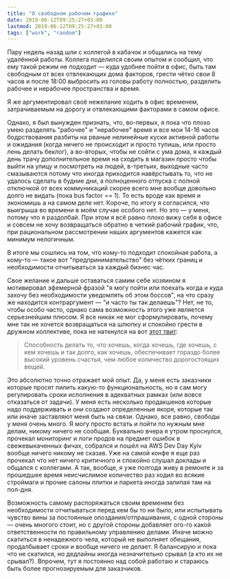 ```yaml
---
title: "О свободном рабочем графике"
date: 2019-06-12T09:25:27+03:00
lastmod: 2019-06-12T09:25:27+03:00
tags: ["work", "random"]
---
```


Пару недель назад шли с коллегой в кабачок и общались на тему удалённой работы. Коллега поделился своим опытом и сообщил, что ему такой режим не подходит — куда удобнее пойти в офис, быть там свободным от всех отвлекающих дома факторов, грести чётко свои 8 часов и после 18:00 выбросить из головы работу полностью, разделить рабочее и нерабочее пространства и время.

Я же аргументировал своё нежелание ходить в офис временем, затрачиваемым на дорогу и отвлекающими факторами в самом офисе. 

Однако, я был вынужден признать, что, во-первых, я пока что плохо умею разделять "рабочее" и "нерабочее" время и все мои 14-16 часов бодрствования разбиты на рваные нелинейные куски активной работы и ожидания (когда ничего не происходит и просто тупишь, или просто лень делать беклог), а во-вторых, чтобы не сойти с ума дома, я каждый день трачу дополнительное время на сходить в магазин просто чтобы выйти на улицу и посмотреть на людей, в-третьих, выходные часто смазываются потому что иногда приходится навёрстывать то, что не удалось сделать в будние дни, а полноценного отпуска с полной отключкой от всех коммуникаций скорее всего мне вообще довольно долго не видать (пока bus factor == 1). То есть вроде как время и экономишь а на самом деле нет. 
Короче, по итогу я согласился, что выигрыша во времени в моём случае особого нет. Но это — у меня, потому что я раздолбай. 
При этом я всё равно плохо вижу себя в офисе и совсем не хочу возвращаться обратно в четкий рабочий график, что, при рациональном рассмотрении наших аргументов кажется как минимум нелогичным.

В итоге мы сошлись на том, что кому-то подходит спокойная работа, а кому-то — такое вот "предпринимательство" без чётких границ и необходимости отчитываться за каждый бизнес час.

Свое желание и дальше оставаться самим себе хозяином я мотивировал эфемерной фразой "я могу пойти или поехать когда и куда захочу без необходимости уведомлять об этом боссов", на что сразу же находится контраргумент — "и часто ты так делаешь"? Нет, не то, чтобы особо часто, однако сама возможность этого уже является серьезнейшим плюсом. Я все никак не мог сформулировать, почему мне так не хочется возвращаться на шлюпку и спокойно грести в дружном коллективе, пока не наткнулся на вот [этот твит](https://twitter.com/Rational_Answer/status/1137003586452381696):

>Способность делать то, что хочешь, когда хочешь, где хочешь, с кем хочешь и так долго, как хочешь, обеспечивает гораздо более высокий уровень счастья, чем любое количество дорогостоящих вещей.

Это абсолютно точно отражает мой опыт. Да, у меня есть заказчики которые просят пилить какую-то функциональность, но я сам могу регулировать сроки исполнения в адекватных рамках (или вовсе отказаться от задачи). У меня есть несколько продакшенов которые надо поддерживать и они создают определенные якоря, которые так или иначе заставляют меня быть на связи. Однако, все равно, свободы у меня очень много. Я могу просто встать и пойти по нужным мне делам, никому ничего не сообщая. Буквально вчера я утром проснулся, прочекал мониторинг и логи продов на предмет ошибок в свежевыкаченных фичах, собрался и пошёл на AWS Dev Day Kyiv вообще ничего никому не сказав. Уже на самой конфе я еще раз прочекал что нет ничего критичного и спокойно слушал доклады и общался с коллегами. А так, вообще, я уже полгода живу в ремонте и за прошедшее время неисчислимое количество раз ходил во всякие строймаги и прочие салоны плитки и паркета иногда залипая там на пол-дня.

Возможность самому распоряжаться своим временем без необходимости отчитываться перед кем бы то ни было, или испытывать чувство вины за постоянные опоздания/отпрашивания, с одной стороны — очень многого стоит, но с другой стороны добавляет ого-го какой ответственности по правильному управлению делами. Иначе можно скатиться в ненадежного чела, который не выполняет обещания, продалбывает сроки и вообще ничего не делает. Я балансирую и пока что не скатился, но дедлайны иногда незначительно срывал (а кто их не срывал?). Впрочем, тут я постоянно над собой работаю и стараюсь быть более прогнозируемым для заказчиков.
